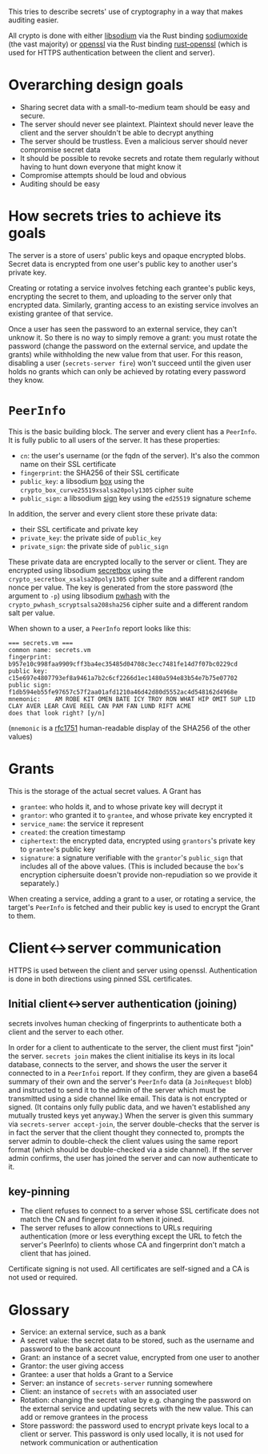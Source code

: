 This tries to describe secrets' use of cryptography in a way that makes auditing easier.

All crypto is done with either [libsodium](https://download.libsodium.org/doc/) via the Rust binding [sodiumoxide](https://github.com/dnaq/sodiumoxide) (the vast majority) or [openssl](https://www.openssl.org/) via the Rust binding [rust-openssl](https://github.com/sfackler/rust-openssl) (which is used for HTTPS authentication between the client and server).

# Overarching design goals

* Sharing secret data with a small-to-medium team should be easy and secure.
* The server should never see plaintext. Plaintext should never leave the client and the server shouldn't be able to decrypt anything
* The server should be trustless. Even a malicious server should never compromise secret data
* It should be possible to revoke secrets and rotate them regularly without having to hunt down everyone that might know it
* Compromise attempts should be loud and obvious
* Auditing should be easy

# How secrets tries to achieve its goals

The server is a store of users' public keys and opaque encrypted blobs. Secret data is encrypted from one user's public key to another user's private key.

Creating or rotating a service involves fetching each grantee's public keys, encrypting the secret to them, and uploading to the server only that encrypted data. Similarly, granting access to an existing service involves an existing grantee of that service.

Once a user has seen the password to an external service, they can't unknow it. So there is no way to simply remove a grant: you must rotate the password (change the password on the external service, and update the grants) while withholding the new value from that user. For this reason, disabling a user (`secrets-server fire`) won't succeed until the given user holds no grants which can only be achieved by rotating every password they know.

# `PeerInfo`

This is the basic building block. The server and every client has a `PeerInfo`. It is fully public to all users of the server. It has these properties:

* `cn`: the user's username (or the fqdn of the server). It's also the common name on their SSL certificate
* `fingerprint`: the SHA256 of their SSL certificate
* `public_key`: a libsodium [box](https://download.libsodium.org/libsodium/content/public-key_cryptography/authenticated_encryption.html) using the  `crypto_box_curve25519xsalsa20poly1305` cipher suite
* `public_sign`: a libsodium [sign](https://download.libsodium.org/libsodium/content/public-key_cryptography/public-key_signatures.html) key using the `ed25519` signature scheme

In addition, the server and every client store these private data:

* their SSL certificate and private key
* `private_key`: the private side of `public_key`
* `private_sign`: the private side of `public_sign`

These private data are encrypted locally to the server or client. They are encrypted using libsodium [secretbox](https://download.libsodium.org/libsodium/content/secret-key_cryptography/authenticated_encryption.html) using the `crypto_secretbox_xsalsa20poly1305` cipher suite and a different random nonce per value. The key is generated from the store password (the argument to `-p`) using libsodium [pwhash](https://download.libsodium.org/libsodium/content/password_hashing/) with the `crypto_pwhash_scryptsalsa208sha256` cipher suite and a different random salt per value.

When shown to a user, a `PeerInfo` report looks like this:

```
=== secrets.vm ===
common name: secrets.vm
fingerprint: b957e10c998faa9909cff3ba4ec35485d04708c3ecc7481fe14d7f07bc0229cd
public key:  c15e697e4807793ef8a9461a7b2c6cf2266d1ec1480a594e83b54e7b75e07702
public sign: f1db594eb55fe97657c57f2aa01afd1210a46d42d80d5552ac4d548162d4968e
mnemonic:    AM ROBE KIT OMEN BATE ICY TROY RON WHAT HIP OMIT SUP LID CLAY AVER LEAR CAVE REEL CAN PAM FAN LUND RIFT ACME
does that look right? [y/n]
```

(`mnemonic` is a [rfc1751](https://tools.ietf.org/html/rfc1751) human-readable display of the SHA256 of the other values)

# Grants

This is the storage of the actual secret values. A Grant has

* `grantee`: who holds it, and to whose private key will decrypt it
* `grantor`: who granted it to `grantee`, and whose private key encrypted it
* `service_name`: the service it represent
* `created`: the creation timestamp
* `ciphertext`: the encrypted data, encrypted using `grantors`'s private key to `grantee`'s public key
* `signature`: a signature verifiable with the `grantor`'s `public_sign` that includes all of the above values. (This is included because the `box`'s encryption ciphersuite doesn't provide non-repudiation so we provide it separately.)

When creating a service, adding a grant to a user, or rotating a service, the target's `PeerInfo` is fetched and their public key is used to encrypt the Grant to them.

# Client<->server communication

HTTPS is used between the client and server using openssl. Authentication is done in both directions using pinned SSL certificates.

## Initial client<->server authentication (joining)

secrets involves human checking of fingerprints to authenticate both a client and the server to each other.

In order for a client to authenticate to the server, the client must first "join" the server. `secrets join` makes the client initialise its keys in its local database, connects to the server, and shows the user the server it connected to in a `PeerInfoi` report. If they confirm, they are given a base64 summary of their own and the server's `PeerInfo` data (a `JoinRequest` blob) and instructed to send it to the admin of the server which must be transmitted using a side channel like email. This data is not encrypted or signed. (It contains only fully public data, and we haven't established any mutually trusted keys yet anyway.) When the server is given this summary via `secrets-server accept-join`, the server double-checks that the server is in fact the server that the client thought they connected to, prompts the server admin to double-check the client values using the same report format (which should be double-checked via a side channel). If the server admin confirms, the user has joined the server and can now authenticate to it.

## key-pinning

* The client refuses to connect to a server whose SSL certificate does not match the CN and fingerprint from when it joined.
* The server refuses to allow connections to URLs requiring authentication (more or less everything except the URL to fetch the server's PeerInfo) to clients whose CA and fingerprint don't match a client that has joined.

Certificate signing is not used. All certificates are self-signed and a CA is not used or required.

# Glossary

* Service: an external service, such as a bank
* A secret value: the secret data to be stored, such as the username and password to the bank account
* Grant: an instance of a secret value, encrypted from one user to another
* Grantor: the user giving access
* Grantee: a user that holds a Grant to a Service
* Server: an instance of `secrets-server` running somewhere
* Client: an instance of `secrets` with an associated user
* Rotation: changing the secret value by e.g. changing the password on the external service and updating secrets with the new value. This can add or remove grantees in the process
* Store password: the password used to encrypt private keys local to a client or server. This password is only used locally, it is not used for network communication or authentication
